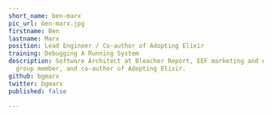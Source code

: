 ```yaml
---
short_name: ben-marx
pic_url: ben-marx.jpg
firstname: Ben
lastname: Marx
position: Lead Engineer / Co-author of Adopting Elixir
training: Debugging A Running System
description: Software Architect at Bleacher Report, EEF marketing and education working
  group member, and co-author of Adopting Elixir.
github: bgmarx
twitter: bgmarx
published: false

---
```

